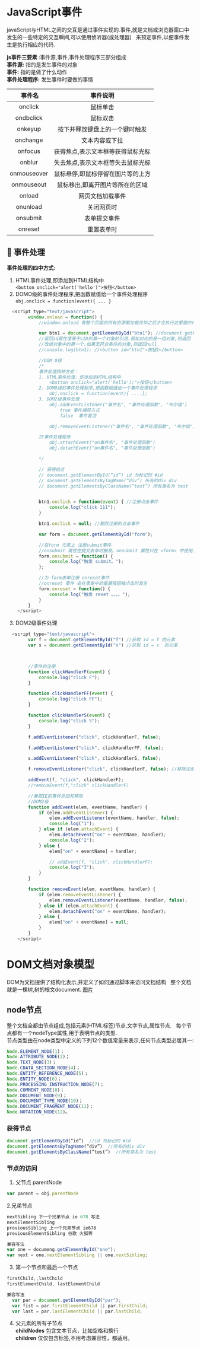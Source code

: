 # JavaScript事件
javaScript与HTML之间的交互是通过事件实现的.事件,就是文档或浏览器窗口中发生的一些特定的交互瞬间,可以使用侦听器(或处理器)  
来预定事件,以便事件发生是执行相应的代码.     
  
  
**js事件三要素** :事件源,事件,事件处理程序三部分组成  
**事件源:** 指的是发生事件的对象  
**事件:** 指的是做了什么动作  
**事件处理程序:** 发生事件时要做的事情  
  
  事件名|事件说明
  :--:|:--:
  onclick|鼠标单击
  ondbclick|鼠标双击
  onkeyup|按下并释放键盘上的一个键时触发
  onchange|文本内容或下拉
  onfocus|获得焦点,表示文本框等获得鼠标光标
  onblur|失去焦点,表示文本框等失去鼠标光标
  onmouseover|鼠标悬停,即鼠标停留在图片等的上方
  onmouseout|鼠标移出,即离开图片等所在的区域
  onload|网页文档加载事件
  onunload|关闭网页时
  onsubmit|表单提交事件
  onreset|重置表单时
  
##  :large_blue_circle: 事件处理
  **事件处理的四中方式:**
  1. HTML事件处理,即添加到HTML结构中   
  `<button onclick="alert('hello')">按钮</button>`  
  2. DOMO级的事件处理程序,把函数赋值给一个事件处理程序  
  `obj.onclick = function(event){ ... }`
```js
  <script type="text/javascript">
        window.onload = function() {
            //window.onload 等整个页面的所有资源都加载完毕之后才会执行这里面的代码

            var btn1 = document.getElementById("btn1"); //document.getElementById("id") 根据指定的id 属性值得到对象.
            //返回id属性值等于sID的第一个对象的引用.假如对应的是一组对象,则返回
            //改组对象中的第一个.如果无符合条件的对象,则返回null
            //console.log(btn1); //<button id="btn1">按钮1</button>

            //DOM 0级
            /*
            事件处理四种方式：
            1. HTML事件处理，即添加到HTML结构中
                <button onclick="alert('hello');">按钮</button>
            2. DOM0级的事件处理程序,把函数赋值给一个事件处理程序
                obj.onclick = function(event){ ....};
            3. DOM2级事件处理
                obj.addEventListener("事件名", "事件处理函数", "布尔值")
                    true 事件捕获方式
                    false  事件冒泡

                obj.removeEventListener("事件名", "事件处理函数", "布尔值")

            IE事件处理程序
                obj.attachEvent("on事件名", "事件处理函数")
                obj.detachEvent("on事件名", "事件处理函数")

            */

            // 获得结点
            // document.getElementById(“id”) id 为标记的 #id
            // document.getElementsByTagName(“div”) 所有的div div
            // document.getElementsByClassName(“test”) 所有类名为 test


            btn1.onclick = function(event) { //注册点击事件
                console.log("click 111");
            }

            btn1.onclick = null; //删除注册的点击事件

            var form = document.getElementById("form");

            //在form 元素上 注册submit事件
            //onsubmit 属性在提交表单时触发。onsubmit 属性只在 <form> 中使用。当表单提交时 会触发 sumbit事件
            form.onsubmit = function() {
                console.log("触发 submit。");
            };

            //为 form表单注册 onreset事件
            //onreset 事件 会在表单中的重置按钮被点击时发生
            form.onreset = function() {
                console.log("触发 reset 。。。。");
            }
        }
    </script>
```
  3. DOM2级事件处理
```js
  <script type="text/javascript">
        var f = document.getElementById("f") //获取 id = f 的元素
        var s = document.getElementById("s") //获取 id = s  的元素



        //事件的注册
        function clickHandlerF(event) {
            console.log("click F");
        }

        function clickHandlerFF(event) {
            console.log("click FF");
        }

        function clickHandlerS(event) {
            console.log("click S");
        }

        f.addEventListener("click", clickHandlerF, false);

        f.addEventListener("click", clickHandlerFF, false);

        s.addEventListener("click", clickHandlerS, false);

        f.removeEventListener("click", clickHandlerF, false); //移除注册的事件

        addEvent(f, "click", clickHandlerF);
        //removeEvent(f,"click" clickHandlerF)

        //兼容IE的事件添加和移除
        //DOM2级
        function addEvent(elem, eventName, handler) {
            if (elem.addEventListener) {
                elem.addEventListener(eventName, handler, false);
                console.log("1");
            } else if (elem.attachEvent) {
                elem.detachEvent("on" + eventName, handler);
                console.log("2");
            } else {
                elem["on" + eventName] = handler;

                // addEvent(f, "click", clickHandlerF);
                console.log("3");
            }
        }

        function removeEvent(elem, eventName, handler) {
            if (elem.removeEventListener) {
                elem.removeEventListener(eventName, handler, false);
            } else if (elem.attachEvent) {
                elem.detachEvent("on" + eventName, handler);
            } else {
                elem["on" + eventName] = null;
            }
        }
    </script>
```
# DOM文档对象模型
DOM为文档提供了结构化表示,并定义了如何通过脚本来访问文档结构  
整个文档就是一棵树,树的根文document.
[图片]()

## node节点
整个文档全都由节点组成,包括元素(HTML标签)节点,文字节点,属性节点.  
每个节点都有一个nodeType属性,用于表明节点的类型.  
节点类型由在node类型中定义的下列12个数值常量来表示,任何节点类型必居其一:  
```js
Node.ELEMENT_NODE(1)；
Node.ATTRIBUTE_NODE(2)；
Node.TEXT_NODE(3)；
Node.CDATA_SECTION_NODE(4)；
Node.ENTITY_REFERENCE_NODE(5)；
Node.ENTITY_NODE(6)；
Node.PROCESSING_INSTRUCTION_NODE(7)；
Node.COMMENT_NODE(8)；
Node.DOCUMENT_NODE(9)；
Node.DOCUMENT_TYPE_NODE(10)；
Node.DOCUMENT_FRAGMENT_NODE(11)；
Node.NOTATION_NODE(12)。
```
### 获得节点
```js
document.getElementById(“id”)  //id 为标记的 #id
document.getElementsByTagName(“div”)  //所有的div div
document.getElementsByClassName(“test”)  //所有类名为 test
```
### 节点的访问
1. 父节点 parentNode  
```js
var parent = obj.parentNode
```
2.兄弟节点  
```js
nextSibling 下一个兄弟节点 ie 678 写法
nextElementSibling
previousSibling 上一个兄弟节点 ie678
previousElementSibling 谷歌 火狐等
```
```js
兼容写法
var one = documeng.getElementById("one");
var next = one.nextElementSibling || one.nextSibling;
```
3. 第一个节点和最后一个节点  
```js
firstChild,,lastChild
firstElementChild, lastElementChild
```
```js
兼容写法
  var par = document.getElementById("par");
  var fist = par.firstElementChild || par.firstChild;
  var last = par.lastElementChild || par.lastChild;
```
4. 父元素的所有子节点  
**childNodes** 包含文本节点，比如空格和换行  
**children** 仅仅包含标签,不用考虑兼容性，都适用。

























